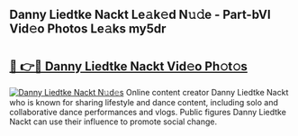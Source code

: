 ## Danny Liedtke Nackt Le𝚊k𝚎d N𝚞𝚍e - Part-bVI Vid𝚎o Photos Le𝚊ks my5dr

# <h2><a href="http://fb9vq7.evod.top/?m=Danny+Liedtke+Nackt">🔗 👉🔴 Danny Liedtke Nackt Vid𝚎o Ph𝚘t𝚘s</a></h2>

[![Danny Liedtke Nackt N𝚞d𝚎s](https://i.imgur.com/8V9OHl7.gif)](http://fb9vq7.evod.top/?m=Danny+Liedtke+Nackt)
Online content creator Danny Liedtke Nackt who is known for sharing lifestyle and dance content, including solo and collaborative dance performances and vlogs. Public figures Danny Liedtke Nackt can use their influence to promote social change. 

